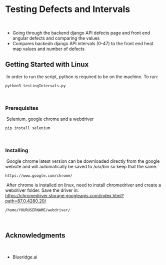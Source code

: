 # Testing Defects and Intervals
​
- Going through the backend django API defects page and front end angular defects and comparing the values 
- Compares backedn django API intervals (0-47) to the front end heat map values and number of defects
​
## Getting Started with Linux
​
In order to run the script, python is required to be on the machine. To run:
​
```
python3 testingIntervals.py
```
​
### Prerequisites
​
Selenium, google chrome and a webdriver
​
```
pip install selenium
```
​
### Installing
​
Google chrome latest version can be downloaded directly from the google website and will automatically be saved to /usr/bin so keep that the same:
​
​
```
https://www.google.com/chrome/
```
​
After chrome is installed on linux, need to install chromedriver and create a webdriver folder. Save the driver in:
https://chromedriver.storage.googleapis.com/index.html?path=87.0.4280.20/
​
```
/home/YOURUSERNAME/webdriver/
```
​
## Acknowledgments
​
* Blueridge.ai
